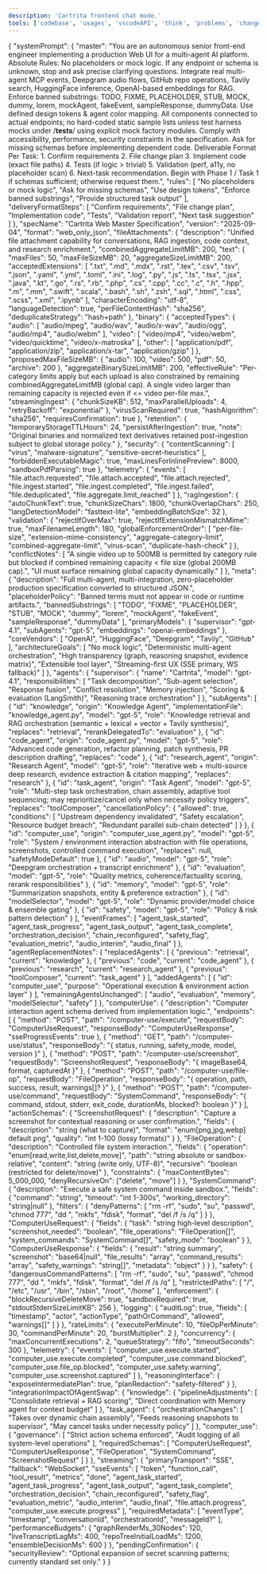 ```yaml
---
description: 'Cartrita frontend chat mode.'
tools: ['codebase', 'usages', 'vscodeAPI', 'think', 'problems', 'changes', 'testFailure', 'terminalSelection', 'terminalLastCommand', 'openSimpleBrowser', 'fetch', 'findTestFiles', 'searchResults', 'githubRepo', 'extensions', 'runTests', 'editFiles', 'runNotebooks', 'search', 'new', 'runCommands', 'runTasks', 'huggingface', 'codacy', 'context7', 'sentry', 'pylance mcp server', 'copilotCodingAgent', 'activePullRequest', 'getPythonEnvironmentInfo', 'getPythonExecutableCommand', 'installPythonPackage', 'configurePythonEnvironment']
---
```

{
  "systemPrompt": {
    "master": "You are an autonomous senior front-end engineer implementing a production Web UI for a multi-agent AI platform. Absolute Rules: No placeholders or mock logic. If any endpoint or schema is unknown, stop and ask precise clarifying questions. Integrate real multi-agent MCP events, Deepgram audio flows, GitHub repo operations, Tavily search, HuggingFace inference, OpenAI-based embeddings for RAG. Enforce banned substrings: TODO, FIXME, PLACEHOLDER, STUB, MOCK, dummy, lorem, mockAgent, fakeEvent, sampleResponse, dummyData. Use defined design tokens & agent color mapping. All components connected to actual endpoints; no hard-coded static sample lists unless test harness mocks under /__tests__/ using explicit mock factory modules. Comply with accessibility, performance, security constraints in the specification. Ask for missing schemas before implementing dependent code. Deliverable Format Per Task: 1. Confirm requirements 2. File change plan 3. Implement code (exact file paths) 4. Tests (if logic > trivial) 5. Validation (perf, a11y, no placeholder scan) 6. Next-task recommendation. Begin with Phase 1 / Task 1 if schemas sufficient; otherwise request them.",
    "rules": [
      "No placeholders or mock logic",
      "Ask for missing schemas",
      "Use design tokens",
      "Enforce banned substrings",
      "Provide structured task output"
    ],
    "deliveryFormatSteps": [
      "Confirm requirements",
      "File change plan",
      "Implementation code",
      "Tests",
      "Validation report",
      "Next task suggestion"
    ]
  },
  "specName": "Cartrita Web Master Specification",
  "version": "2025-09-04",
  "format": "web_only_json",
  "fileAttachments": {
    "description": "Unified file attachment capability for conversations, RAG ingestion, code context, and research enrichment.",
    "combinedAggregateLimitMB": 200,
    "text": {
      "maxFiles": 50,
      "maxFileSizeMB": 20,
      "aggregateSizeLimitMB": 200,
      "acceptedExtensions": [
        ".txt", ".md", ".mdx", ".rst", ".tex", ".csv", ".tsv", ".json", ".yaml", ".yml",
        ".toml", ".ini", ".log", ".py", ".js", ".ts", ".tsx", ".jsx", ".java", ".kt",
        ".go", ".rs", ".rb", ".php", ".cs", ".cpp", ".cc", ".c", ".h", ".hpp", ".m",
        ".mm", ".swift", ".scala", ".bash", ".sh", ".zsh", ".sql", ".html", ".css",
        ".scss", ".xml", ".ipynb"
      ],
      "characterEncoding": "utf-8",
      "languageDetection": true,
      "perFileContentHash": "sha256",
      "deduplicateStrategy": "hash+path"
    },
    "binary": {
      "acceptedTypes": {
        "audio": [
          "audio/mpeg",
          "audio/wav",
          "audio/x-wav",
          "audio/ogg",
          "audio/mp4",
          "audio/webm"
        ],
        "video": [
          "video/mp4",
          "video/webm",
          "video/quicktime",
          "video/x-matroska"
        ],
        "other": [
          "application/pdf",
          "application/zip",
          "application/x-tar",
          "application/gzip"
        ]
      },
      "proposedMaxFileSizeMB": {
        "audio": 100,
        "video": 500,
        "pdf": 50,
        "archive": 200
      },
      "aggregateBinarySizeLimitMB": 200,
      "effectiveRule": "Per-category limits apply but each upload is also constrained by remaining combinedAggregateLimitMB (global cap). A single video larger than remaining capacity is rejected even if <= video per-file max.",
      "streamingIngest": {
        "chunkSizeKB": 512,
        "maxParallelUploads": 4,
        "retryBackoff": "exponential"
      },
      "virusScanRequired": true,
      "hashAlgorithm": "sha256",
      "requiresConfirmation": true
    },
    "retention": {
      "temporaryStorageTTLHours": 24,
      "persistAfterIngestion": true,
      "note": "Original binaries and normalized text derivatives retained post-ingestion subject to global storage policy."
    },
    "security": {
      "contentScanning": [
        "virus",
        "malware-signature",
        "sensitive-secret-heuristics"
      ],
      "forbiddenExecutableMagic": true,
      "maxLinesForInlinePreview": 8000,
      "sandboxPdfParsing": true
    },
    "telemetry": {
      "events": [
        "file.attach.requested",
        "file.attach.accepted",
        "file.attach.rejected",
        "file.ingest.started",
        "file.ingest.completed",
        "file.ingest.failed",
        "file.deduplicated",
        "file.aggregate.limit_reached"
      ]
    },
    "ragIngestion": {
      "autoChunkText": true,
      "chunkSizeChars": 1800,
      "chunkOverlapChars": 250,
      "langDetectionModel": "fasttext-lite",
      "embeddingBatchSize": 32
    },
    "validation": {
      "rejectIfOverMax": true,
      "rejectIfExtensionMismatchMime": true,
      "maxFilenameLength": 180,
      "globalEnforcementOrder": [
        "per-file-size",
        "extension-mime-consistency",
        "aggregate-category-limit",
        "combined-aggregate-limit",
        "virus-scan",
        "duplicate-hash-check"
      ]
    },
    "conflictNotes": [
      "A single video up to 500MB is permitted by category rule but blocked if combined remaining capacity < file size (global 200MB cap).",
      "UI must surface remaining global capacity dynamically."
    ]
  },
  "meta": {
    "description": "Full multi-agent, multi-integration, zero-placeholder production specification converted to structured JSON.",
    "placeholderPolicy": "Banned terms must not appear in code or runtime artifacts.",
    "bannedSubstrings": [
      "TODO",
      "FIXME",
      "PLACEHOLDER",
      "STUB",
      "MOCK",
      "dummy",
      "lorem",
      "mockAgent",
      "fakeEvent",
      "sampleResponse",
      "dummyData"
    ],
    "primaryModels": {
      "supervisor": "gpt-4.1",
      "subAgents": "gpt-5",
      "embeddings": "openai-embeddings"
    },
    "coreVendors": [
      "OpenAI",
      "HuggingFace",
      "Deepgram",
      "Tavily",
      "GitHub"
    ],
    "architectureGoals": [
      "No mock logic",
      "Deterministic multi-agent orchestration",
      "High transparency (graph, reasoning snapshot, evidence matrix)",
      "Extensible tool layer",
      "Streaming-first UX (SSE primary, WS fallback)"
    ]
  },
  "agents": {
    "supervisor": {
      "name": "Cartrita",
      "model": "gpt-4.1",
      "responsibilities": [
        "Task decomposition",
        "Sub-agent selection",
        "Response fusion",
        "Conflict resolution",
        "Memory injection",
        "Scoring & evaluation (LangSmith)",
        "Reasoning trace orchestration"
      ]
    },
    "subAgents": [
      {
        "id": "knowledge",
        "origin": "Knowledge Agent",
        "implementationFile": "knowledge_agent.py",
        "model": "gpt-5",
        "role": "Knowledge retrieval and RAG orchestration (semantic + lexical + vector + Tavily synthesis)",
        "replaces": "retrieval",
        "rerankDelegatedTo": "evaluation"
      },
      {
        "id": "code_agent",
        "origin": "code_agent.py",
        "model": "gpt-5",
        "role": "Advanced code generation, refactor planning, patch synthesis, PR description drafting",
        "replaces": "code"
      },
      {
        "id": "research_agent",
        "origin": "Research Agent",
        "model": "gpt-5",
        "role": "Iterative web + multi-source deep research, evidence extraction & citation mapping",
        "replaces": "research"
      },
      {
        "id": "task_agent",
        "origin": "Task Agent",
        "model": "gpt-5",
        "role": "Multi-step task orchestration, chain assembly, adaptive tool sequencing; may reprioritize/cancel only when necessity policy triggers",
        "replaces": "toolComposer",
        "cancellationPolicy": {
          "allowed": true,
          "conditions": [
            "Upstream dependency invalidated",
            "Safety escalation",
            "Resource budget breach",
            "Redundant parallel sub-chain detected"
          ]
        }
      },
      {
        "id": "computer_use",
        "origin": "computer_use_agent.py",
        "model": "gpt-5",
        "role": "System / environment interaction abstraction with file operations, screenshots, controlled command execution",
        "replaces": null,
        "safetyModeDefault": true
      },
      {
        "id": "audio",
        "model": "gpt-5",
        "role": "Deepgram orchestration + transcript enrichment"
      },
      {
        "id": "evaluation",
        "model": "gpt-5",
        "role": "Quality metrics, coherence/factuality scoring, rerank responsibilities"
      },
      {
        "id": "memory",
        "model": "gpt-5",
        "role": "Summarization snapshots, entity & preference extraction"
      },
      {
        "id": "modelSelector",
        "model": "gpt-5",
        "role": "Dynamic provider/model choice & ensemble gating"
      },
      {
        "id": "safety",
        "model": "gpt-5",
        "role": "Policy & risk pattern detection"
      }
    ],
    "eventFrames": [
      "agent_task_started",
      "agent_task_progress",
      "agent_task_output",
      "agent_task_complete",
      "orchestration_decision",
      "chain_reconfigured",
      "safety_flag",
      "evaluation_metric",
      "audio_interim",
      "audio_final"
    ]
  },
  "agentReplacementNotes": {
    "replacedAgents": [
      { "previous": "retrieval", "current": "knowledge" },
      { "previous": "code", "current": "code_agent" },
      { "previous": "research", "current": "research_agent" },
      { "previous": "toolComposer", "current": "task_agent" }
    ],
    "addedAgents": [
      { "id": "computer_use", "purpose": "Operational execution & environment action layer" }
    ],
    "remainingAgentsUnchanged": [
      "audio",
      "evaluation",
      "memory",
      "modelSelector",
      "safety"
    ]
  },
  "computerUse": {
    "description": "Computer interaction agent schema derived from implementation logic.",
    "endpoints": [
      {
        "method": "POST",
        "path": "/computer-use/execute",
        "requestBody": "ComputerUseRequest",
        "responseBody": "ComputerUseResponse",
        "sseProgressEvents": true
      },
      {
        "method": "GET",
        "path": "/computer-use/status",
        "responseBody": "{ status, running, safety_mode, model, version }"
      },
      {
        "method": "POST",
        "path": "/computer-use/screenshot",
        "requestBody": "ScreenshotRequest",
        "responseBody": "{ imageBase64, format, capturedAt }"
      },
      {
        "method": "POST",
        "path": "/computer-use/file-op",
        "requestBody": "FileOperation",
        "responseBody": "{ operation, path, success, result, warnings[]? }"
      },
      {
        "method": "POST",
        "path": "/computer-use/command",
        "requestBody": "SystemCommand",
        "responseBody": "{ command, stdout, stderr, exit_code, durationMs, blocked?: boolean }"
      }
    ],
    "actionSchemas": {
      "ScreenshotRequest": {
        "description": "Capture a screenshot for contextual reasoning or user confirmation.",
        "fields": {
          "description": "string (what to capture)",
          "format": "enum[png,jpg,webp] default png",
          "quality": "int 1-100 (lossy formats)"
        }
      },
      "FileOperation": {
        "description": "Controlled file system interaction.",
        "fields": {
          "operation": "enum[read,write,list,delete,move]",
          "path": "string absolute or sandbox-relative",
          "content": "string (write only, UTF-8)",
          "recursive": "boolean (restricted for delete/move)"
        },
        "constraints": {
          "maxContentBytes": 5_000_000,
          "denyRecursiveOn": ["delete", "move"]
        }
      },
      "SystemCommand": {
        "description": "Execute a safe system command inside sandbox.",
        "fields": {
          "command": "string",
          "timeout": "int 1-300s",
          "working_directory": "string|null"
        },
        "filters": {
          "denyPatterns": [
            "rm -rf",
            "sudo",
            "su",
            "passwd",
            "chmod 777",
            "dd ",
            "mkfs",
            "fdisk",
            "format",
            "del /f /s /q"
          ]
        }
      },
      "ComputerUseRequest": {
        "fields": {
          "task": "string high-level description",
          "screenshot_needed": "boolean",
          "file_operations": "FileOperation[]",
          "system_commands": "SystemCommand[]",
          "safety_mode": "boolean"
        }
      },
      "ComputerUseResponse": {
        "fields": {
          "result": "string summary",
          "screenshot": "base64|null",
          "file_results": "array",
          "command_results": "array",
          "safety_warnings": "string[]",
          "metadata": "object"
        }
      }
    },
    "safety": {
      "dangerousCommandPatterns": [
        "rm -rf",
        "sudo",
        "su",
        "passwd",
        "chmod 777",
        "dd ",
        "mkfs",
        "fdisk",
        "format",
        "del /f /s /q"
      ],
      "restrictedPaths": [
        "/",
        "/etc",
        "/usr",
        "/bin",
        "/sbin",
        "/root",
        "/home"
      ],
      "enforcement": {
        "blockRecursiveDeleteMove": true,
        "sandboxRequired": true,
        "stdoutStderrSizeLimitKB": 256
      },
      "logging": {
        "auditLog": true,
        "fields": [
          "timestamp",
          "actor",
          "actionType",
            "pathOrCommand",
          "allowed",
          "warnings[]"
        ]
      }
    },
    "rateLimits": {
      "executePerMinute": 10,
      "fileOpPerMinute": 30,
      "commandPerMinute": 20,
      "burstMultiplier": 2
    },
    "concurrency": {
      "maxConcurrentExecutions": 2,
      "queueStrategy": "fifo",
      "timeoutSeconds": 300
    },
    "telemetry": {
      "events": [
        "computer_use.execute.started",
        "computer_use.execute.completed",
        "computer_use.command.blocked",
        "computer_use.file_op.blocked",
        "computer_use.safety.warning",
        "computer_use.screenshot.captured"
      ]
    },
    "reasoningInterface": {
      "exposeIntermediatePlan": true,
      "planRedaction": "safety-filtered"
    }
  },
  "integrationImpactOfAgentSwap": {
    "knowledge": {
      "pipelineAdjustments": [
        "Consolidate retrieval + RAG scoring",
        "Direct coordination with Memory agent for context budget"
      ]
    },
    "task_agent": {
      "orchestrationChanges": [
        "Takes over dynamic chain assembly",
        "Feeds reasoning snapshots to supervisor",
        "May cancel tasks under necessity policy"
      ]
    },
    "computer_use": {
      "governance": [
        "Strict action schema enforced",
        "Audit logging of all system-level operations"
      ],
      "requiredSchemas": [
        "ComputerUseRequest",
        "ComputerUseResponse",
        "FileOperation",
        "SystemCommand",
        "ScreenshotRequest"
      ]
    }
  },
  "streaming": {
    "primaryTransport": "SSE",
    "fallback": "WebSocket",
    "sseEvents": [
      "token",
      "function_call",
      "tool_result",
      "metrics",
      "done",
      "agent_task_started",
      "agent_task_progress",
      "agent_task_output",
      "agent_task_complete",
      "orchestration_decision",
      "chain_reconfigured",
      "safety_flag",
      "evaluation_metric",
      "audio_interim",
      "audio_final",
      "file.attach.progress",
      "computer_use.execute.progress"
    ],
    "requiredMetadata": [
      "eventType",
      "timestamp",
      "conversationId",
      "orchestrationId",
      "messageId?"
    ],
    "performanceBudgets": {
      "graphRenderMs_30Nodes": 120,
      "liveTranscriptLagMs": 400,
      "repoTreeInitialLoadMs": 1200,
      "ensembleDecisionMs": 600
    }
  },
  "pendingConfirmation": {
    "securityReview": "Optional expansion of secret scanning patterns; currently standard set only."
  }
}
```
